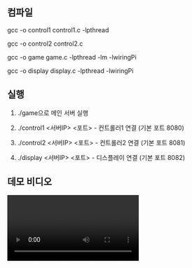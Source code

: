 ## 컴파일
gcc -o control1 control1.c -lpthread

gcc -o control2 control2.c

gcc -o game game.c -lpthread -lm -lwiringPi

gcc -o display display.c -lpthread -lwiringPi

## 실행

1. ./game으로 메인 서버 실행

2. ./control1 <서버IP> <포트> - 컨트롤러1 연결 (기본 포트 8080)

3. ./control2 <서버IP> <포트> - 컨트롤러2 연결 (기본 포트 8081)

4. ./display <서버IP> <포트> - 디스플레이 연결 (기본 포트 8082)

## 데모 비디오

![](./DemoVideo_TEAM9.mp4)